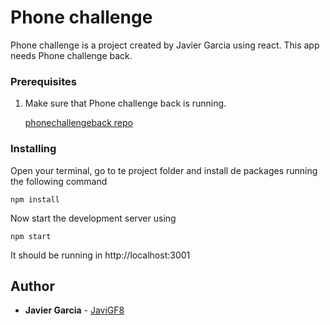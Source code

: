 # Phone challenge

Phone challenge is a project created by Javier Garcia using react. This app needs Phone challenge back.

### Prerequisites

1. Make sure that Phone challenge back is running.

   [phonechallengeback repo](https://github.com/JaviGF8/phone-challenge-back)

### Installing

Open your terminal, go to te project folder and install de packages running the following command

```
npm install
```

Now start the development server using

```
npm start
```

It should be running in http://localhost:3001

## Author

- **Javier Garcia** - [JaviGF8](https://github.com/JaviGF8)
